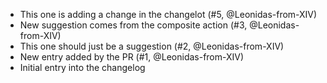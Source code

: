 - This one is adding a change in the changelot (#5, @Leonidas-from-XIV)
- New suggestion comes from the composite action (#3, @Leonidas-from-XIV)
- This one should just be a suggestion (#2, @Leonidas-from-XIV)
- New entry added by the PR (#1, @Leonidas-from-XIV)
- Initial entry into the changelog
